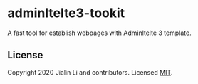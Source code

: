 # adminltelte3-tookit

A fast tool for establish webpages with Adminltelte 3 template.

## License

Copyright 2020 Jialin Li and contributors. Licensed [MIT](https://github.com/keyskull/AdminLTE3-toolkit/blob/master/LICENSE).
